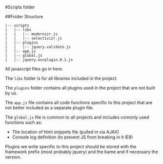 #Scripts folder

##Folder Structure

	|-- scripts
	|   |-- libs
	|   |   |-- modernizr.js
	|   |   |-- selectivizr.js
	|   |-- plugins
	|   |   |-- jquery.validate.js
	|   |-- app.js
	|   |-- global.js
	|   |-- jquery.ourplugin.0.1.js

All javascript files go in here.

The `libs` folder is for all libraries included in the project. 

The `plugins` folder contains all plugins used in the project that are not built by us.

The `app.js` file contains all code functions specific to this project that are not better included as a separate plugin file.

The `global.js` file is common to all projects and includes comonly used functions such as: 
* The location of html snippets file (pulled in via AJAX)
* Console log definition (to prevent JS from breaking in lt IE8)

Plugins we write specific to this project should be stored with the framework prefix (most probably jquery) and the bame and if necessary the version.


